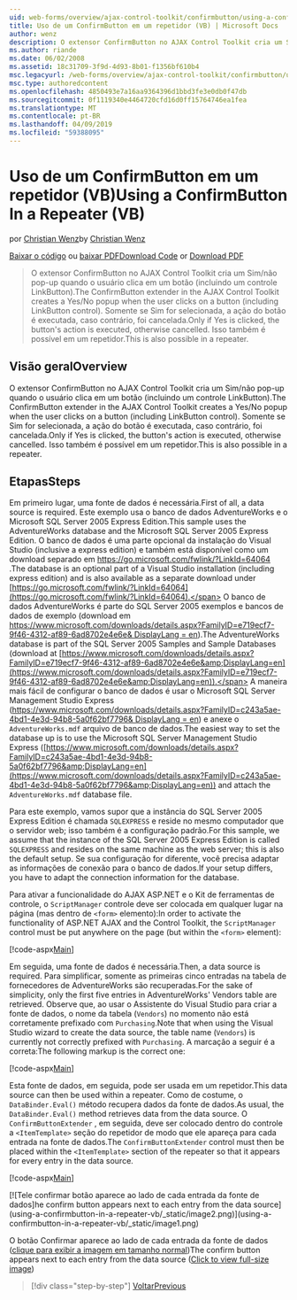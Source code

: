 ```yaml
---
uid: web-forms/overview/ajax-control-toolkit/confirmbutton/using-a-confirmbutton-in-a-repeater-vb
title: Uso de um ConfirmButton em um repetidor (VB) | Microsoft Docs
author: wenz
description: O extensor ConfirmButton no AJAX Control Toolkit cria um Sim/não pop-up quando o usuário clica em um botão (incluindo um controle LinkButton). Somente se Sim for...
ms.author: riande
ms.date: 06/02/2008
ms.assetid: 18c31709-3f9d-4d93-8b01-f1356bf610b4
msc.legacyurl: /web-forms/overview/ajax-control-toolkit/confirmbutton/using-a-confirmbutton-in-a-repeater-vb
msc.type: authoredcontent
ms.openlocfilehash: 4850493e7a16aa9364396d1bbd3fe3e0db0f47db
ms.sourcegitcommit: 0f1119340e4464720cfd16d0ff15764746ea1fea
ms.translationtype: MT
ms.contentlocale: pt-BR
ms.lasthandoff: 04/09/2019
ms.locfileid: "59388095"
---
```

# <a name="using-a-confirmbutton-in-a-repeater-vb"></a><span data-ttu-id="89ec8-104">Uso de um ConfirmButton em um repetidor (VB)</span><span class="sxs-lookup"><span data-stu-id="89ec8-104">Using a ConfirmButton In a Repeater (VB)</span></span>

<span data-ttu-id="89ec8-105">por [Christian Wenz](https://github.com/wenz)</span><span class="sxs-lookup"><span data-stu-id="89ec8-105">by [Christian Wenz](https://github.com/wenz)</span></span>

<span data-ttu-id="89ec8-106">[Baixar o código](http://download.microsoft.com/download/8/6/d/86dea6c6-bb92-4fa6-aa14-f8c0f82100f5/ConfirmButton1.vb.zip) ou [baixar PDF](http://download.microsoft.com/download/b/6/a/b6ae89ee-df69-4c87-9bfb-ad1eb2b23373/confirmbutton1VB.pdf)</span><span class="sxs-lookup"><span data-stu-id="89ec8-106">[Download Code](http://download.microsoft.com/download/8/6/d/86dea6c6-bb92-4fa6-aa14-f8c0f82100f5/ConfirmButton1.vb.zip) or [Download PDF](http://download.microsoft.com/download/b/6/a/b6ae89ee-df69-4c87-9bfb-ad1eb2b23373/confirmbutton1VB.pdf)</span></span>

> <span data-ttu-id="89ec8-107">O extensor ConfirmButton no AJAX Control Toolkit cria um Sim/não pop-up quando o usuário clica em um botão (incluindo um controle LinkButton).</span><span class="sxs-lookup"><span data-stu-id="89ec8-107">The ConfirmButton extender in the AJAX Control Toolkit creates a Yes/No popup when the user clicks on a button (including LinkButton control).</span></span> <span data-ttu-id="89ec8-108">Somente se Sim for selecionada, a ação do botão é executada, caso contrário, foi cancelada.</span><span class="sxs-lookup"><span data-stu-id="89ec8-108">Only if Yes is clicked, the button's action is executed, otherwise cancelled.</span></span> <span data-ttu-id="89ec8-109">Isso também é possível em um repetidor.</span><span class="sxs-lookup"><span data-stu-id="89ec8-109">This is also possible in a repeater.</span></span>


## <a name="overview"></a><span data-ttu-id="89ec8-110">Visão geral</span><span class="sxs-lookup"><span data-stu-id="89ec8-110">Overview</span></span>

<span data-ttu-id="89ec8-111">O extensor ConfirmButton no AJAX Control Toolkit cria um Sim/não pop-up quando o usuário clica em um botão (incluindo um controle LinkButton).</span><span class="sxs-lookup"><span data-stu-id="89ec8-111">The ConfirmButton extender in the AJAX Control Toolkit creates a Yes/No popup when the user clicks on a button (including LinkButton control).</span></span> <span data-ttu-id="89ec8-112">Somente se Sim for selecionada, a ação do botão é executada, caso contrário, foi cancelada.</span><span class="sxs-lookup"><span data-stu-id="89ec8-112">Only if Yes is clicked, the button's action is executed, otherwise cancelled.</span></span> <span data-ttu-id="89ec8-113">Isso também é possível em um repetidor.</span><span class="sxs-lookup"><span data-stu-id="89ec8-113">This is also possible in a repeater.</span></span>

## <a name="steps"></a><span data-ttu-id="89ec8-114">Etapas</span><span class="sxs-lookup"><span data-stu-id="89ec8-114">Steps</span></span>

<span data-ttu-id="89ec8-115">Em primeiro lugar, uma fonte de dados é necessária.</span><span class="sxs-lookup"><span data-stu-id="89ec8-115">First of all, a data source is required.</span></span> <span data-ttu-id="89ec8-116">Este exemplo usa o banco de dados AdventureWorks e o Microsoft SQL Server 2005 Express Edition.</span><span class="sxs-lookup"><span data-stu-id="89ec8-116">This sample uses the AdventureWorks database and the Microsoft SQL Server 2005 Express Edition.</span></span> <span data-ttu-id="89ec8-117">O banco de dados é uma parte opcional da instalação do Visual Studio (inclusive a express edition) e também está disponível como um download separado em [ https://go.microsoft.com/fwlink/?LinkId=64064 ](https://go.microsoft.com/fwlink/?LinkId=64064).</span><span class="sxs-lookup"><span data-stu-id="89ec8-117">The database is an optional part of a Visual Studio installation (including express edition) and is also available as a separate download under [https://go.microsoft.com/fwlink/?LinkId=64064](https://go.microsoft.com/fwlink/?LinkId=64064).</span></span> <span data-ttu-id="89ec8-118">O banco de dados AdventureWorks é parte do SQL Server 2005 exemplos e bancos de dados de exemplo (download em [ https://www.microsoft.com/downloads/details.aspx?FamilyID=e719ecf7-9f46-4312-af89-6ad8702e4e6e&amp; DisplayLang = en](https://www.microsoft.com/downloads/details.aspx?FamilyID=e719ecf7-9f46-4312-af89-6ad8702e4e6e&amp;DisplayLang=en)).</span><span class="sxs-lookup"><span data-stu-id="89ec8-118">The AdventureWorks database is part of the SQL Server 2005 Samples and Sample Databases (download at [https://www.microsoft.com/downloads/details.aspx?FamilyID=e719ecf7-9f46-4312-af89-6ad8702e4e6e&amp;DisplayLang=en](https://www.microsoft.com/downloads/details.aspx?FamilyID=e719ecf7-9f46-4312-af89-6ad8702e4e6e&amp;DisplayLang=en)).</span></span> <span data-ttu-id="89ec8-119">A maneira mais fácil de configurar o banco de dados é usar o Microsoft SQL Server Management Studio Express ([https://www.microsoft.com/downloads/details.aspx?FamilyID=c243a5ae-4bd1-4e3d-94b8-5a0f62bf7796&amp; DisplayLang = en](https://www.microsoft.com/downloads/details.aspx?FamilyID=c243a5ae-4bd1-4e3d-94b8-5a0f62bf7796&amp;DisplayLang=en)) e anexe o `AdventureWorks.mdf` arquivo de banco de dados.</span><span class="sxs-lookup"><span data-stu-id="89ec8-119">The easiest way to set the database up is to use the Microsoft SQL Server Management Studio Express ([https://www.microsoft.com/downloads/details.aspx?FamilyID=c243a5ae-4bd1-4e3d-94b8-5a0f62bf7796&amp;DisplayLang=en](https://www.microsoft.com/downloads/details.aspx?FamilyID=c243a5ae-4bd1-4e3d-94b8-5a0f62bf7796&amp;DisplayLang=en)) and attach the `AdventureWorks.mdf` database file.</span></span>

<span data-ttu-id="89ec8-120">Para este exemplo, vamos supor que a instância do SQL Server 2005 Express Edition é chamada `SQLEXPRESS` e reside no mesmo computador que o servidor web; isso também é a configuração padrão.</span><span class="sxs-lookup"><span data-stu-id="89ec8-120">For this sample, we assume that the instance of the SQL Server 2005 Express Edition is called `SQLEXPRESS` and resides on the same machine as the web server; this is also the default setup.</span></span> <span data-ttu-id="89ec8-121">Se sua configuração for diferente, você precisa adaptar as informações de conexão para o banco de dados.</span><span class="sxs-lookup"><span data-stu-id="89ec8-121">If your setup differs, you have to adapt the connection information for the database.</span></span>

<span data-ttu-id="89ec8-122">Para ativar a funcionalidade do AJAX ASP.NET e o Kit de ferramentas de controle, o `ScriptManager` controle deve ser colocada em qualquer lugar na página (mas dentro de `<form>` elemento):</span><span class="sxs-lookup"><span data-stu-id="89ec8-122">In order to activate the functionality of ASP.NET AJAX and the Control Toolkit, the `ScriptManager` control must be put anywhere on the page (but within the `<form>` element):</span></span>

[!code-aspx[Main](using-a-confirmbutton-in-a-repeater-vb/samples/sample1.aspx)]

<span data-ttu-id="89ec8-123">Em seguida, uma fonte de dados é necessária.</span><span class="sxs-lookup"><span data-stu-id="89ec8-123">Then, a data source is required.</span></span> <span data-ttu-id="89ec8-124">Para simplificar, somente as primeiras cinco entradas na tabela de fornecedores de AdventureWorks são recuperadas.</span><span class="sxs-lookup"><span data-stu-id="89ec8-124">For the sake of simplicity, only the first five entries in AdventureWorks' Vendors table are retrieved.</span></span> <span data-ttu-id="89ec8-125">Observe que, ao usar o Assistente do Visual Studio para criar a fonte de dados, o nome da tabela (`Vendors`) no momento não está corretamente prefixado com `Purchasing`.</span><span class="sxs-lookup"><span data-stu-id="89ec8-125">Note that when using the Visual Studio wizard to create the data source, the table name (`Vendors`) is currently not correctly prefixed with `Purchasing`.</span></span> <span data-ttu-id="89ec8-126">A marcação a seguir é a correta:</span><span class="sxs-lookup"><span data-stu-id="89ec8-126">The following markup is the correct one:</span></span>

[!code-aspx[Main](using-a-confirmbutton-in-a-repeater-vb/samples/sample2.aspx)]

<span data-ttu-id="89ec8-127">Esta fonte de dados, em seguida, pode ser usada em um repetidor.</span><span class="sxs-lookup"><span data-stu-id="89ec8-127">This data source can then be used within a repeater.</span></span> <span data-ttu-id="89ec8-128">Como de costume, o `DataBinder.Eval()` método recupera dados da fonte de dados.</span><span class="sxs-lookup"><span data-stu-id="89ec8-128">As usual, the `DataBinder.Eval()` method retrieves data from the data source.</span></span> <span data-ttu-id="89ec8-129">O `ConfirmButtonExtender` , em seguida, deve ser colocado dentro do controle a `<ItemTemplate>` seção do repetidor de modo que ele apareça para cada entrada na fonte de dados.</span><span class="sxs-lookup"><span data-stu-id="89ec8-129">The `ConfirmButtonExtender` control must then be placed within the `<ItemTemplate>` section of the repeater so that it appears for every entry in the data source.</span></span>

[!code-aspx[Main](using-a-confirmbutton-in-a-repeater-vb/samples/sample3.aspx)]


[![T<span data-ttu-id="89ec8-130">ele confirmar botão aparece ao lado de cada entrada da fonte de dados]</span><span class="sxs-lookup"><span data-stu-id="89ec8-130">he confirm button appears next to each entry from the data source]</span></span>(using-a-confirmbutton-in-a-repeater-vb/_static/image2.png)](using-a-confirmbutton-in-a-repeater-vb/_static/image1.png)

<span data-ttu-id="89ec8-131">O botão Confirmar aparece ao lado de cada entrada da fonte de dados ([clique para exibir a imagem em tamanho normal](using-a-confirmbutton-in-a-repeater-vb/_static/image3.png))</span><span class="sxs-lookup"><span data-stu-id="89ec8-131">The confirm button appears next to each entry from the data source ([Click to view full-size image](using-a-confirmbutton-in-a-repeater-vb/_static/image3.png))</span></span>

> [!div class="step-by-step"]
> [<span data-ttu-id="89ec8-132">Voltar</span><span class="sxs-lookup"><span data-stu-id="89ec8-132">Previous</span></span>](using-a-confirmbutton-in-a-repeater-cs.md)
